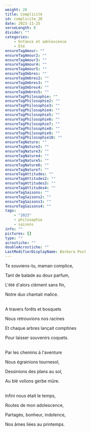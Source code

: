 ```yaml
---
weight: 28
title: Complicité
id: complicite_28
date: 2023-11-25
verseLength: 8
divider: ""
categories:
    - Enfance et adolescence
    - Eté
ensureTagAmour: ""
ensureTagAmour2: ""
ensureTagAmour3: ""
ensureTagAmour4: ""
ensureTagAmour5: ""
ensureTagOmbres: ""
ensureTagOmbres2: ""
ensureTagOmbres3: ""
ensureTagOmbres4: ""
ensureTagOmbres5: ""
ensureTagPhilosophie: ""
ensureTagPhilosophie2: ""
ensureTagPhilosophie3: ""
ensureTagPhilosophie4: ""
ensureTagPhilosophie5: ""
ensureTagPhilosophie6: ""
ensureTagPhilosophie7: ""
ensureTagPhilosophie8: ""
ensureTagPhilosophie9: ""
ensureTagPhilosophie10: ""
ensureTagNature: ""
ensureTagNature2: ""
ensureTagNature3: ""
ensureTagNature4: ""
ensureTagNature5: ""
ensureTagNature6: ""
ensureTagNature7: ""
ensureTagAttitudes: ""
ensureTagAttitudes2: ""
ensureTagAttitudes3: ""
ensureTagAttitudes4: ""
ensureTagSaisons: ""
ensureTagSaisons2: ""
ensureTagSaisons3: ""
ensureTagSaisons4: ""
tags:
    - "2023"
    - philosophie
    - saisons
info: ""
pictures: []
type: ""
acrostiche: ""
doubleAcrostiche: ""
LastModifierDisplayName: Barbara Post
---
```

Te souviens-tu, maman complice,

Tant de balade au doux parfum,

L'été d'alors clément sans fin,

Notre duo chantait malice.

 \
 A travers forêts et bosquets

 Nous retrouvions nos racines

 Et chaque arbres lançait comptines

 Pour laisser souvenirs coquets.

  \
Par les chemins à l'aventure

Nous égrainions tournesol,

Dessinions des plans au sol,

Au blé volions gerbe mûre.

 \
Infini nous était le temps,

Routes de mon adolescence,

Partagés, bonheur, indolence,

Nos âmes liées au printemps.

